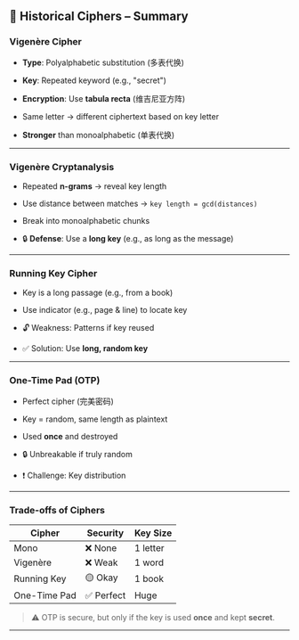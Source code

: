## 🔐 Historical Ciphers – Summary

### **Vigenère Cipher**

- **Type**: Polyalphabetic substitution (多表代换)
    
- **Key**: Repeated keyword (e.g., "secret")
    
- **Encryption**: Use **tabula recta** (维吉尼亚方阵)
    
- Same letter → different ciphertext based on key letter
    
- **Stronger** than monoalphabetic (单表代换)
    

---

### **Vigenère Cryptanalysis**

- Repeated **n-grams** → reveal key length
    
- Use distance between matches → `key length = gcd(distances)`
    
- Break into monoalphabetic chunks
    
- 🔒 **Defense**: Use a **long key** (e.g., as long as the message)
    

---

### **Running Key Cipher**

- Key is a long passage (e.g., from a book)
    
- Use indicator (e.g., page & line) to locate key
    
- 🔓 Weakness: Patterns if key reused
    
- ✅ Solution: Use **long, random key**
    

---

### **One-Time Pad (OTP)**

- Perfect cipher (完美密码)
    
- Key = random, same length as plaintext
    
- Used **once** and destroyed
    
- 🔒 Unbreakable if truly random
    
- ❗ Challenge: Key distribution
    

---

### **Trade-offs of Ciphers**

|Cipher|Security|Key Size|
|---|---|---|
|Mono|❌ None|1 letter|
|Vigenère|❌ Weak|1 word|
|Running Key|🟡 Okay|1 book|
|One-Time Pad|✅ Perfect|Huge|

> ⚠️ OTP is secure, but only if the key is used **once** and kept **secret**.

---
